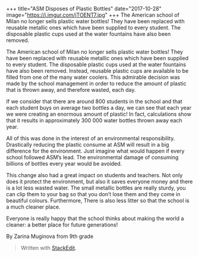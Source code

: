 +++
title="ASM Disposes of Plastic Bottles"
date="2017-10-28"
image="https://i.imgur.com/jTOENT7.jpg"
+++
The American school of Milan no longer sells plastic water bottles! They have been replaced with reusable metallic ones which have been supplied to every student. The disposable plastic cups used at the water fountains have also been removed. 
<!--more-->

The American school of Milan no longer sells plastic water bottles! They have been replaced with reusable metallic ones which have been supplied to every student. The disposable plastic cups used at the water fountains have also been removed. Instead, reusable plastic cups are available to be filled from one of the many water coolers. 
This admirable decision was made by the school management in order to reduce the amount of plastic that is thrown away, and therefore wasted, each day. 

If we consider that there are around 800 students in the school and that each student buys on average two bottles a day, we can see that each year we were creating an enormous amount of plastic! In fact, calculations show that it results in approximately 300 000 water bottles thrown away each year. 

All of this was done in the interest of an environmental responsibility. Drastically reducing the plastic consume at ASM will result in a big difference for the environment.  Just imagine what would happen if every school followed ASM’s lead. The environmental damage of consuming billions of bottles every year would be avoided. 

This change also had a great impact on students and teachers. Not only does it protect the environment, but also it saves everyone money and there is a lot less wasted water. The small metallic bottles are really sturdy, you can clip them to your bag so that you don’t lose them and they come in beautiful colours. Furthermore, There is also less litter so that the school is a much cleaner place. 

Everyone is really happy that the school thinks about making the world a cleaner: a better place for future generations! 

By Zarina Muginova from 9th grade 
> Written with [StackEdit](https://stackedit.io/).
